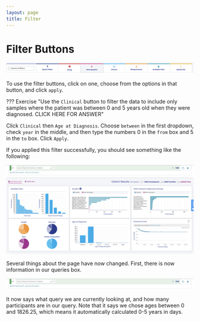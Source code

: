 ```yaml
---
layout: page
title: Filter
---
```


Filter Buttons
==============

<!--<a href="https://github.com/nih-cfde/training-and-engagement/blob/jeremyfixes/docs/images/KidsFirstPortal_14.png" data-lightbox="example-1" data-title="Exploring data filters">image #1</a>-->

[![](../../images/KidsFirstPortal_14.png)](../../images/KidsFirstPortal_14.png "Exploring Data Filters")

To use the filter buttons, click on one, choose from the options in that button, and click `apply`.


??? Exercise "Use the `Clinical` button to filter the data to include only samples where the patient was between 0 and 5 years old when they were diagnosed. CLICK HERE FOR ANSWER"

Click `Clinical` then `Age at Diagnosis`. Choose `between` in the first dropdown, check `year` in the middle, and then type the numbers 0 in the `from` box
and 5 in the `to` box. Click `Apply`.

If you applied this filter successfully, you should see something like
    the following:

[![](../../images/KidsFirstPortal_15.png)](../../images/KidsFirstPortal_15.png "Successful Filter")

Several things about the page have now changed. First, there is now
information in our queries box.

[![](../../images/KidsFirstPortal_16.png)](../../images/KidsFirstPortal_16.png "Queries")


<!-- <img class="js-amplify" src="../../images/KidsFirstPortal_16.png" alt="Photo"> -->

<!-- ![**Queries Box**](../../images/KidsFirstPortal_16.png)
**(<a href="../../../images/KidsFirstPortal_16.png">see full-size image</a>)** -->

It now says what query we are currently looking at, and how many
participants are in our query. Note that it says we chose ages between 0
and 1826.25, which means it automatically calculated 0-5 years in days.
